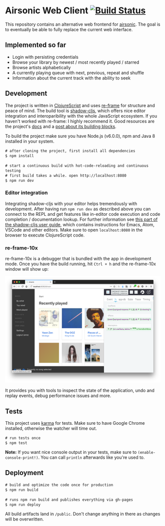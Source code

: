 # Airsonic Web Client [![Build Status](https://travis-ci.org/heyarne/airsonic-ui.svg?branch=master)](https://travis-ci.org/heyarne/airsonic-ui)

This repository contains an alternative web frontend for [airsonic](https://github.com/airsonic/airsonic). The goal is to eventually be able to fully replace the current web interface.

## Implemented so far

* Login with persisting credentials
* Browse your library by newest / most recently played / starred
* Browse artists alphabetically
* A currently playing queue with next, previous, repeat and shuffle
* Information about the current track with the ability to seek

## Development

The project is written in [ClojureScript](https://clojurescript.org/) and uses [re-frame](https://github.com/Day8/re-frame) for structure and peace of mind. The build tool is [shadow-cljs](https://shadow-cljs.github.io/docs/UsersGuide.html), which offers nice editor integration and interoparibility with the whole JavaScript ecosystem.
If you haven't worked with re-frame: I highly recommend it. Good resources are the project's [docs](https://github.com/Day8/re-frame/tree/master/docs) and a [post about its building blocks](https://purelyfunctional.tv/guide/re-frame-building-blocks/).

To build the project make sure you have Node.js (v6.0.0), npm and Java 8 installed in your system.

```
# after cloning the project, first install all dependencies
$ npm install

# start a continuous build with hot-code-reloading and continuous testing
# first build takes a while. open http://localhost:8080
$ npm run dev
```

### Editor integration

Integrating shadow-cljs with your editor helps tremendously with development. After having run `npm run dev` as described above you can connect to the REPL and get features like in-editor code execution and code completion / documentation lookup. For further information see [this part of the shadow-cljs user guide](https://shadow-cljs.github.io/docs/UsersGuide.html#_editor_integration), which contains instructions for Emacs, Atom, VSCode and other editors. Make sure to open `localhost:8080` in the browser to execute ClojureScript code.

### re-frame-10x

re-frame-10x is a debugger that is bundled with the app in development mode. Once you have the build running, hit `Ctrl + h` and the re-frame-10x window will show up:

![re-frame-10x in action](./docs/re-frame-10x.png)

It provides you with tools to inspect the state of the application, undo and replay events, debug performance issues and more.

## Tests

This project uses [karma](https://karma-runner.github.io/) for tests. Make sure to have Google Chrome installed, otherwise the watcher will time out.

```
# run tests once
$ npm test
```

**Note:** If you want nice console output in your tests, make sure to `(enable-console-print!)`. You can call `println` afterwards like you're used to.

## Deployment

```
# build and optimize the code once for production
$ npm run build

# runs npm run build and publishes everything via gh-pages
$ npm run deploy
```

All build artifacts land in `/public`. Don't change anything in there as changes will be overwritten.

